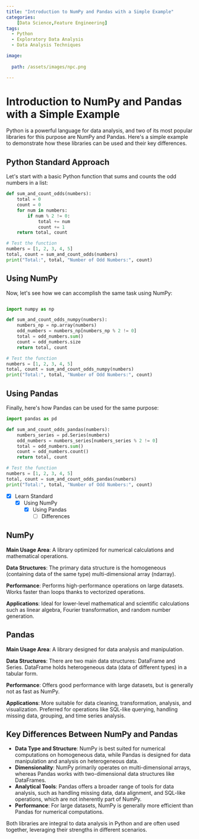 ```yaml
---
title: "Introduction to NumPy and Pandas with a Simple Example"
categories:
    [Data Science,Feature Engineering]
tags:
  - Python
  - Exploratory Data Analysis
  - Data Analysis Techniques

image:
 
  path: /assets/images/npc.png

---
```


# Introduction to NumPy and Pandas with a Simple Example

Python is a powerful language for data analysis, and two of its most popular libraries for this purpose are NumPy and Pandas. Here's a simple example to demonstrate how these libraries can be used and their key differences.

## Python Standard Approach

Let's start with a basic Python function that sums and counts the odd numbers in a list:

```python
def sum_and_count_odds(numbers):
    total = 0
    count = 0
    for num in numbers:
        if num % 2 != 0:
            total += num
            count += 1
    return total, count

# Test the function
numbers = [1, 2, 3, 4, 5]
total, count = sum_and_count_odds(numbers)
print("Total:", total, "Number of Odd Numbers:", count)
```
## Using NumPy

Now, let's see how we can accomplish the same task using NumPy:

```python

import numpy as np

def sum_and_count_odds_numpy(numbers):
    numbers_np = np.array(numbers)
    odd_numbers = numbers_np[numbers_np % 2 != 0]
    total = odd_numbers.sum()
    count = odd_numbers.size
    return total, count

# Test the function
numbers = [1, 2, 3, 4, 5]
total, count = sum_and_count_odds_numpy(numbers)
print("Total:", total, "Number of Odd Numbers:", count)

```



## Using Pandas

Finally, here's how Pandas can be used for the same purpose:

```python
import pandas as pd

def sum_and_count_odds_pandas(numbers):
    numbers_series = pd.Series(numbers)
    odd_numbers = numbers_series[numbers_series % 2 != 0]
    total = odd_numbers.sum()
    count = odd_numbers.count()
    return total, count

# Test the function
numbers = [1, 2, 3, 4, 5]
total, count = sum_and_count_odds_pandas(numbers)
print("Total:", total, "Number of Odd Numbers:", count)
```

  - [x] Learn Standard
    + [x] Using NumPy
      * [x] Using Pandas
        - [ ] Differences
## NumPy

**Main Usage Area**: A library optimized for numerical calculations and mathematical operations.

**Data Structures**: The primary data structure is the homogeneous (containing data of the same type) multi-dimensional array (ndarray).

**Performance**: Performs high-performance operations on large datasets. Works faster than loops thanks to vectorized operations.

**Applications**: Ideal for lower-level mathematical and scientific calculations such as linear algebra, Fourier transformation, and random number generation.

## Pandas

**Main Usage Area**: A library designed for data analysis and manipulation.

**Data Structures**: There are two main data structures: DataFrame and Series. DataFrame holds heterogeneous data (data of different types) in a tabular form.

**Performance**: Offers good performance with large datasets, but is generally not as fast as NumPy.

**Applications**: More suitable for data cleaning, transformation, analysis, and visualization. Preferred for operations like SQL-like querying, handling missing data, grouping, and time series analysis.




## Key Differences Between NumPy and Pandas

- **Data Type and Structure**: NumPy is best suited for numerical computations on homogeneous data, while Pandas is designed for data manipulation and analysis on heterogeneous data.
- **Dimensionality**: NumPy primarily operates on multi-dimensional arrays, whereas Pandas works with two-dimensional data structures like DataFrames.
- **Analytical Tools**: Pandas offers a broader range of tools for data analysis, such as handling missing data, data alignment, and SQL-like operations, which are not inherently part of NumPy.
- **Performance**: For large datasets, NumPy is generally more efficient than Pandas for numerical computations.

Both libraries are integral to data analysis in Python and are often used together, leveraging their strengths in different scenarios.

